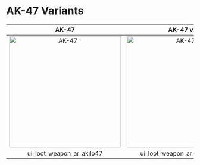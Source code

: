 # AK-47 Variants

| AK-47 | AK-47 v2 | AK-47 v3 | AK-47 v4 |
| :---: | :---: | :---: | :---: |
| <img width="300" height="300" alt="AK-47" src="/CODMW-Operator-Directory/img/ui_loot_weapon_ar_akilo47.png"> | <img width="300" height="300" alt="AK-47" src="/CODMW-Operator-Directory/img/ui_loot_weapon_ar_akilo47_v2.png"> | <img width="300" height="300" alt="AK-47" src="/CODMW-Operator-Directory/img/ui_loot_weapon_ar_akilo47_v3.png"> | <img width="300" height="300" alt="AK-47" src="/CODMW-Operator-Directory/img/ui_loot_weapon_ar_akilo47_v4.png"> |
| ui_loot_weapon_ar_akilo47 | ui_loot_weapon_ar_akilo47_v2 | ui_loot_weapon_ar_akilo47_v3 | ui_loot_weapon_ar_akilo47_v4 |